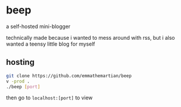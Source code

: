 # beep

a self-hosted mini-blogger

technically made because i wanted to mess around with rss, but i also wanted a
teensy little blog for myself

## hosting

```sh
git clone https://github.com/emmathemartian/beep
v -prod .
./beep [port]
```

then go to `localhost:[port]` to view
